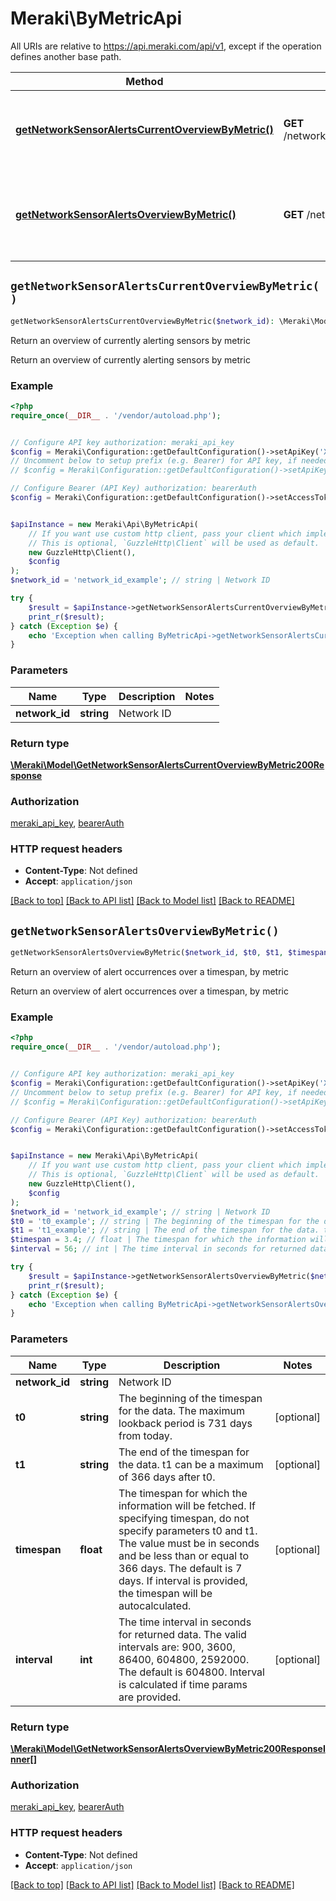 # Meraki\ByMetricApi

All URIs are relative to https://api.meraki.com/api/v1, except if the operation defines another base path.

| Method | HTTP request | Description |
| ------------- | ------------- | ------------- |
| [**getNetworkSensorAlertsCurrentOverviewByMetric()**](ByMetricApi.md#getNetworkSensorAlertsCurrentOverviewByMetric) | **GET** /networks/{networkId}/sensor/alerts/current/overview/byMetric | Return an overview of currently alerting sensors by metric |
| [**getNetworkSensorAlertsOverviewByMetric()**](ByMetricApi.md#getNetworkSensorAlertsOverviewByMetric) | **GET** /networks/{networkId}/sensor/alerts/overview/byMetric | Return an overview of alert occurrences over a timespan, by metric |


## `getNetworkSensorAlertsCurrentOverviewByMetric()`

```php
getNetworkSensorAlertsCurrentOverviewByMetric($network_id): \Meraki\Model\GetNetworkSensorAlertsCurrentOverviewByMetric200Response
```

Return an overview of currently alerting sensors by metric

Return an overview of currently alerting sensors by metric

### Example

```php
<?php
require_once(__DIR__ . '/vendor/autoload.php');


// Configure API key authorization: meraki_api_key
$config = Meraki\Configuration::getDefaultConfiguration()->setApiKey('X-Cisco-Meraki-API-Key', 'YOUR_API_KEY');
// Uncomment below to setup prefix (e.g. Bearer) for API key, if needed
// $config = Meraki\Configuration::getDefaultConfiguration()->setApiKeyPrefix('X-Cisco-Meraki-API-Key', 'Bearer');

// Configure Bearer (API Key) authorization: bearerAuth
$config = Meraki\Configuration::getDefaultConfiguration()->setAccessToken('YOUR_ACCESS_TOKEN');


$apiInstance = new Meraki\Api\ByMetricApi(
    // If you want use custom http client, pass your client which implements `GuzzleHttp\ClientInterface`.
    // This is optional, `GuzzleHttp\Client` will be used as default.
    new GuzzleHttp\Client(),
    $config
);
$network_id = 'network_id_example'; // string | Network ID

try {
    $result = $apiInstance->getNetworkSensorAlertsCurrentOverviewByMetric($network_id);
    print_r($result);
} catch (Exception $e) {
    echo 'Exception when calling ByMetricApi->getNetworkSensorAlertsCurrentOverviewByMetric: ', $e->getMessage(), PHP_EOL;
}
```

### Parameters

| Name | Type | Description  | Notes |
| ------------- | ------------- | ------------- | ------------- |
| **network_id** | **string**| Network ID | |

### Return type

[**\Meraki\Model\GetNetworkSensorAlertsCurrentOverviewByMetric200Response**](../Model/GetNetworkSensorAlertsCurrentOverviewByMetric200Response.md)

### Authorization

[meraki_api_key](../../README.md#meraki_api_key), [bearerAuth](../../README.md#bearerAuth)

### HTTP request headers

- **Content-Type**: Not defined
- **Accept**: `application/json`

[[Back to top]](#) [[Back to API list]](../../README.md#endpoints)
[[Back to Model list]](../../README.md#models)
[[Back to README]](../../README.md)

## `getNetworkSensorAlertsOverviewByMetric()`

```php
getNetworkSensorAlertsOverviewByMetric($network_id, $t0, $t1, $timespan, $interval): \Meraki\Model\GetNetworkSensorAlertsOverviewByMetric200ResponseInner[]
```

Return an overview of alert occurrences over a timespan, by metric

Return an overview of alert occurrences over a timespan, by metric

### Example

```php
<?php
require_once(__DIR__ . '/vendor/autoload.php');


// Configure API key authorization: meraki_api_key
$config = Meraki\Configuration::getDefaultConfiguration()->setApiKey('X-Cisco-Meraki-API-Key', 'YOUR_API_KEY');
// Uncomment below to setup prefix (e.g. Bearer) for API key, if needed
// $config = Meraki\Configuration::getDefaultConfiguration()->setApiKeyPrefix('X-Cisco-Meraki-API-Key', 'Bearer');

// Configure Bearer (API Key) authorization: bearerAuth
$config = Meraki\Configuration::getDefaultConfiguration()->setAccessToken('YOUR_ACCESS_TOKEN');


$apiInstance = new Meraki\Api\ByMetricApi(
    // If you want use custom http client, pass your client which implements `GuzzleHttp\ClientInterface`.
    // This is optional, `GuzzleHttp\Client` will be used as default.
    new GuzzleHttp\Client(),
    $config
);
$network_id = 'network_id_example'; // string | Network ID
$t0 = 't0_example'; // string | The beginning of the timespan for the data. The maximum lookback period is 731 days from today.
$t1 = 't1_example'; // string | The end of the timespan for the data. t1 can be a maximum of 366 days after t0.
$timespan = 3.4; // float | The timespan for which the information will be fetched. If specifying timespan, do not specify parameters t0 and t1. The value must be in seconds and be less than or equal to 366 days. The default is 7 days. If interval is provided, the timespan will be autocalculated.
$interval = 56; // int | The time interval in seconds for returned data. The valid intervals are: 900, 3600, 86400, 604800, 2592000. The default is 604800. Interval is calculated if time params are provided.

try {
    $result = $apiInstance->getNetworkSensorAlertsOverviewByMetric($network_id, $t0, $t1, $timespan, $interval);
    print_r($result);
} catch (Exception $e) {
    echo 'Exception when calling ByMetricApi->getNetworkSensorAlertsOverviewByMetric: ', $e->getMessage(), PHP_EOL;
}
```

### Parameters

| Name | Type | Description  | Notes |
| ------------- | ------------- | ------------- | ------------- |
| **network_id** | **string**| Network ID | |
| **t0** | **string**| The beginning of the timespan for the data. The maximum lookback period is 731 days from today. | [optional] |
| **t1** | **string**| The end of the timespan for the data. t1 can be a maximum of 366 days after t0. | [optional] |
| **timespan** | **float**| The timespan for which the information will be fetched. If specifying timespan, do not specify parameters t0 and t1. The value must be in seconds and be less than or equal to 366 days. The default is 7 days. If interval is provided, the timespan will be autocalculated. | [optional] |
| **interval** | **int**| The time interval in seconds for returned data. The valid intervals are: 900, 3600, 86400, 604800, 2592000. The default is 604800. Interval is calculated if time params are provided. | [optional] |

### Return type

[**\Meraki\Model\GetNetworkSensorAlertsOverviewByMetric200ResponseInner[]**](../Model/GetNetworkSensorAlertsOverviewByMetric200ResponseInner.md)

### Authorization

[meraki_api_key](../../README.md#meraki_api_key), [bearerAuth](../../README.md#bearerAuth)

### HTTP request headers

- **Content-Type**: Not defined
- **Accept**: `application/json`

[[Back to top]](#) [[Back to API list]](../../README.md#endpoints)
[[Back to Model list]](../../README.md#models)
[[Back to README]](../../README.md)

